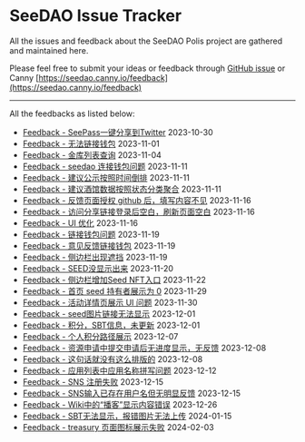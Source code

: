 # SeeDAO Issue Tracker

All the issues and feedback about the SeeDAO Polis project are gathered and maintained here. 

Please feel free to submit your ideas or feedback through [GitHub issue](https://github.com/Taoist-Labs/seedao-issue-tracker/issues/new) or Canny [https://seedao.canny.io/feedback](https://seedao.canny.io/feedback)


---

All the feedbacks as listed below:  
- [Feedback - SeePass一键分享到Twitter](https://github.com/Taoist-Labs/seedao-issue-tracker/issues/31) 2023-10-30
- [Feedback - 无法链接钱包](https://github.com/Taoist-Labs/seedao-issue-tracker/issues/32) 2023-11-01
- [Feedback - 金库列表查询](https://github.com/Taoist-Labs/seedao-issue-tracker/issues/33) 2023-11-04
- [Feedback - seedao 连接钱包问题](https://github.com/Taoist-Labs/seedao-issue-tracker/issues/34) 2023-11-11
- [Feedback - 建议公示按照时间倒排](https://github.com/Taoist-Labs/seedao-issue-tracker/issues/35) 2023-11-11
- [Feedback - 建议酒馆数据按照状态分类聚合](https://github.com/Taoist-Labs/seedao-issue-tracker/issues/36) 2023-11-11
- [Feedback - 反馈页面授权 github 后，填写内容不见](https://github.com/Taoist-Labs/seedao-issue-tracker/issues/37) 2023-11-16
- [Feedback - 访问分享链接登录后空白，刷新页面空白](https://github.com/Taoist-Labs/seedao-issue-tracker/issues/38) 2023-11-16
- [Feedback - UI 优化](https://github.com/Taoist-Labs/seedao-issue-tracker/issues/39) 2023-11-16
- [Feedback - 链接钱包问题](https://github.com/Taoist-Labs/seedao-issue-tracker/issues/40) 2023-11-19
- [Feedback - 意见反馈链接钱包](https://github.com/Taoist-Labs/seedao-issue-tracker/issues/41) 2023-11-19
- [Feedback - 侧边栏出现遮挡](https://github.com/Taoist-Labs/seedao-issue-tracker/issues/42) 2023-11-19
- [Feedback - SEED没显示出来](https://github.com/Taoist-Labs/seedao-issue-tracker/issues/44) 2023-11-20
- [Feedback - 侧边栏增加Seed NFT入口](https://github.com/Taoist-Labs/seedao-issue-tracker/issues/45) 2023-11-22
- [Feedback - 首页 seed 持有者展示为 0](https://github.com/Taoist-Labs/seedao-issue-tracker/issues/46) 2023-11-29
- [Feedback - 活动详情页展示 UI 问题](https://github.com/Taoist-Labs/seedao-issue-tracker/issues/47) 2023-11-30
- [Feedback - seed图片链接无法显示](https://github.com/Taoist-Labs/seedao-issue-tracker/issues/48) 2023-12-01
- [Feedback - 积分，SBT信息，未更新](https://github.com/Taoist-Labs/seedao-issue-tracker/issues/49) 2023-12-01
- [Feedback - 个人积分路径展示](https://github.com/Taoist-Labs/seedao-issue-tracker/issues/50) 2023-12-07
- [Feedback - 资源申请中提交申请后无进度显示，无反馈](https://github.com/Taoist-Labs/seedao-issue-tracker/issues/51) 2023-12-08
- [Feedback - 这句话就没有这么排版的](https://github.com/Taoist-Labs/seedao-issue-tracker/issues/52) 2023-12-08
- [Feedback - 应用列表中应用名称拼写问题](https://github.com/Taoist-Labs/seedao-issue-tracker/issues/53) 2023-12-12
- [Feedback - SNS 注册失败](https://github.com/Taoist-Labs/seedao-issue-tracker/issues/54) 2023-12-15
- [Feedback - SNS输入已存在用户名但无明显反馈](https://github.com/Taoist-Labs/seedao-issue-tracker/issues/55) 2023-12-15
- [Feedback - Wiki中的“播客”显示内容错误](https://github.com/Taoist-Labs/seedao-issue-tracker/issues/56) 2023-12-26
- [Feedback - SBT无法显示，报错图片无法上传](https://github.com/Taoist-Labs/seedao-issue-tracker/issues/57) 2024-01-15
- [Feedback - treasury 页面图标展示失败](https://github.com/Taoist-Labs/seedao-issue-tracker/issues/58) 2024-02-03
